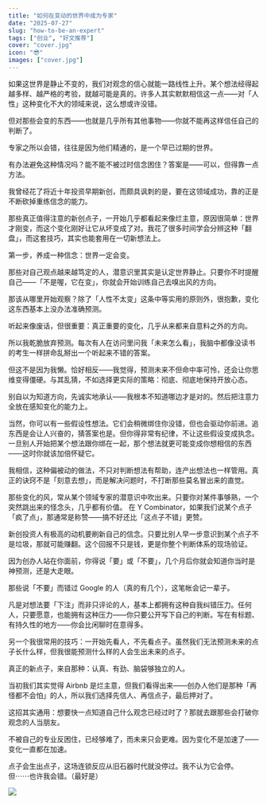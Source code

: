 ```yaml
---
title: "如何在变动的世界中成为专家"
date: "2025-07-27"
slug: "how-to-be-an-expert"
tags: ["创业", "好文推荐"]
cover: "cover.jpg"
icon: "😎"
images: ["cover.jpg"]
---
```

如果这世界是静止不变的，我们对观念的信心就能一路线性上升。某个想法经得起越多样、越严格的考验，就越可能是真的。许多人其实默默相信这一点——对「人性」这种变化不大的领域来说，这么想或许没错。



但对那些会变的东西——也就是几乎所有其他事物——你就不能再这样信任自己的判断了。



专家之所以会错，往往是因为他们精通的，是一个早已过期的世界。



有办法避免这种情况吗？能不能不被过时信念困住？答案是——可以，但得靠一点方法。



我曾经花了将近十年投资早期新创，而颇具讽刺的是，要在这领域成功，靠的正是不断砍掉重练信念的能力。



那些真正值得注意的新创点子，一开始几乎都看起来像烂主意，原因很简单：世界才刚变，而这个变化刚好让它从坏变成了对。我花了很多时间学会分辨这种「翻盘」，而这套技巧，其实也能套用在一切新想法上。



第一步，养成一种信念：世界一定会变。



那些对自己观点越来越笃定的人，潜意识里其实是认定世界静止。只要你不时提醒自己——「不是喔，它在变」，你就会开始训练自己去嗅出风的方向。



那该从哪里开始观察？除了「人性不太变」这条中等实用的原则外，很抱歉，变化这东西基本上没办法准确预测。



听起来像废话，但很重要：真正重要的变化，几乎从来都来自意料之外的方向。



所以我乾脆放弃预测。每次有人在访问里问我「未来怎么看」，我脑中都像没读书的考生一样拼命乱掰出一个听起来不错的答案。



但这不是因为我懒。恰好相反——我觉得，预测未来不但命中率可怜，还会让你思维变得僵硬。与其乱猜，不如选择更实际的策略：彻底、彻底地保持开放心态。



别自以为知道方向，先诚实地承认——我根本不知道哪边才是对的。然后把注意力全放在感知变化的能力上。



当然，你可以有一些假设性想法。它们会稍微绑住你没错，但也会驱动你前进。追东西是会让人兴奋的，猜答案也是。但你得非常有纪律，不让这些假设变成执念。
一旦别人开始把某个想法跟你绑在一起，那个想法就更可能变成你想相信的东西——这时你就该加倍怀疑它。



我相信，这种偏被动的做法，不只对判断想法有帮助，连产出想法也一样管用。真正的诀窍不是「刻意去想」，而是解决问题时，不打断那些莫名冒出来的直觉。



那些变化的风，常从某个领域专家的潜意识中吹出来。只要你对某件事够熟，一个突然跳出来的怪念头，几乎都有价值。
在 Y Combinator，如果我们说某个点子「疯了点」，那通常是称赞——搞不好还比「这点子不错」更赞。



新创投资人有极高的动机要刷新自己的信念。只要比别人早一步意识到某个点子不是垃圾，那就可能赚翻。这个回报不只是钱，更是你整个判断体系的现场验证。



因为创办人站在你面前，你得说「要」或「不要」，几个月后你就会知道你当时是神预测，还是大走眼。



那些说「不要」而错过 Google 的人（真的有几个），这笔帐会记一辈子。



凡是对想法要「下注」而非只评论的人，基本上都拥有这种自我纠错压力。任何人，只要愿意，也能拥有这种压力——你只要公开写下自己的判断。写在有标题、有持久性的地方——你会比闲聊时在意得多。



另一个我很常用的技巧：一开始先看人，不先看点子。虽然我们无法预测未来的点子长什么样，但我很能预测什么样的人会生出未来的点子。



真正的新点子，来自那种：认真、有劲、脑袋够独立的人。



当初我们其实觉得 Airbnb 是烂主意，但我们看得出来——创办人他们是那种「再怪都不会怕」的人，所以我们选择先信人、再信点子，最后押对了。



这招其实通用：想要快一点知道自己什么观念已经过时了？那就去跟那些会打破你观念的人当朋友。



不被自己的专业反困住，已经够难了，而未来只会更难。因为变化不是加速了——变化一直都在加速。



点子会生出点子，这场连锁反应从旧石器时代就没停过。我不认为它会停。
但⋯⋯也许我会错。（最好是）




![](https://prod-files-secure.s3.us-west-2.amazonaws.com/112d0858-5090-4d34-a606-b75eb8d65fd2/46476355-9cf3-4e99-9b7a-3531bc426380/1000202064.png?X-Amz-Algorithm=AWS4-HMAC-SHA256&X-Amz-Content-Sha256=UNSIGNED-PAYLOAD&X-Amz-Credential=ASIAZI2LB466RXMJACDH%2F20250926%2Fus-west-2%2Fs3%2Faws4_request&X-Amz-Date=20250926T112735Z&X-Amz-Expires=3600&X-Amz-Security-Token=IQoJb3JpZ2luX2VjEAMaCXVzLXdlc3QtMiJHMEUCIGJO%2FzyLjIgZTSmhJt2Hbrm0i3oupg4uu%2FMEoGw%2Fob0OAiEAtSeFMiaw%2BVawnI6nMm9GYO5TFGnXOa%2B%2FMLwmaIiNVxIqiAQIjP%2F%2F%2F%2F%2F%2F%2F%2F%2F%2FARAAGgw2Mzc0MjMxODM4MDUiDG1f9AMp6IFqwsp4cCrcA5UHCHCpr3h05pklkZmLS2DNjaVzqnpipb%2BrnsjXoVsqu3qAoATQgVrKWy3NT5qGx6xaH%2FyFo5cq%2FaEeMaq%2FirEXBFTuv0AwWYxKKFVYJl6DWQ0wOXJf8JgkqyJ96d6xlrnq%2FJ6Ngki0N6rd%2Fb3l34oPg5I6XJmGIxV25GRU%2B5hMvBLlm6HFB0RMGzJSYY506Glsk6uXNRWC1%2B5ao4ifPKO1OEuMyNxUAMuF2s%2Flt9ZpXt3fPK9mU0AY67dEzVlkPz8PPcb8%2Byu2SU5KO0%2BRJ%2F3oXS7ddVc8Wh6aBgRBcX%2BhfSFCnD%2B5kua00DvSs9OkXPS1L9VjGR%2FTBfPeLQM6sz%2FJHCvNZr8UoVEE9Qcx%2FuOXlyJoRLmmFcxRJJu2TWRYUzrUcX2Ms4037pSpcG1L5RQsshaq8EMXiucPyag7syYFsdqLZ9M%2FFMswXZ4cuus7Q84PlwGRTT6aRgT4FAYxbQsFIl15f%2BAqK%2Bg%2FKVcIjmrbAExa5x0i5w%2BqGRHul%2BJU9Au2%2BcscESv7x2tBV4WQGufuhj8GmOE6n5kixLKymTBoaRz6p%2FmseVVwkZ%2FqhDtOT8qn0wyhEMbmV0LjMsw4frZR9VhoAalixaRS87xsY4v46668TkJyJqm1tLEvMJje2cYGOqUBU10UmXJVkqJHx%2FyXWX6NdzYLmrhH%2FpOcFbaqrbyafa%2B23isElcZPMeUSxi%2BNI4oz52PbOdUi2KFVjvaJ0lyRsonrosDuLdKfi63aAPO4cS5JqrUlm%2FB%2Bu1PkD3IZJokHUhQPEl72G2hiK0uIsv57onVnPVMn4Jh%2FcowMlT0Ax%2Fy08Q7k%2BLoRZVDnSrjxjnqdQskJmTpbo4hZRxcaTYeWsKXSbwh9&X-Amz-Signature=2311e94bd3b73059e3a82bfd9d42f2036f6678c1a275da9a4c6dd0a5eaab17e2&X-Amz-SignedHeaders=host&x-amz-checksum-mode=ENABLED&x-id=GetObject)

